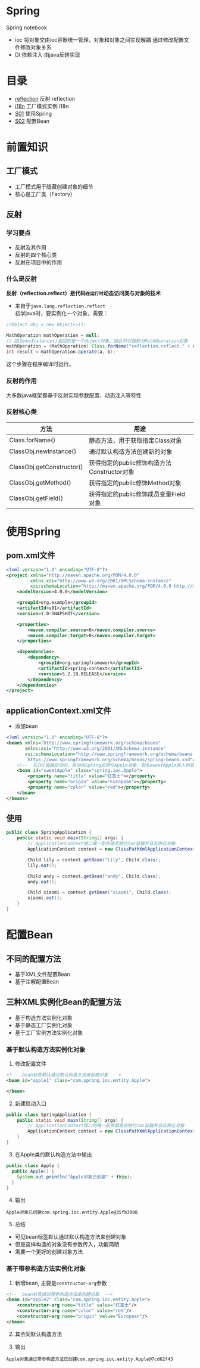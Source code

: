 # Spring
Spring notebook
  
- ioc
  将对象交由ioc容器统一管理，对象和对象之间实现解耦
  通过修改配置文件修改对象关系
- DI 依赖注入
  由java反转实现
  
# 目录
- [reflection](#反射) 反射 reflection
- [i18n](#工厂模式) 工厂模式实例 i18n
- [S01](#使用Spring) 使用Spring
- [S02](#配置Bean) 配置Bean

# 前置知识

## 工厂模式
- 工厂模式用于隐藏创建对象的细节 
- 核心是工厂类（Factory）

## 反射

### 学习要点
- 反射及其作用
- 反射的四个核心类
- 反射在项目中的作用

### 什么是反射
**反射（reflection.reflect）是代码`在运行时`动态访问类与对象的技术**
- 来自于`java.lang.reflection.reflect`  
  初学java时，要实例化一个对象，需要：
```java
//Object obj = new Object<>();

MathOperation mathOperation = null;
// 因为newInstance()返回的是一个object对象，因此可以强转为MathOperation对象
mathOperation = (MathOperation) Class.forName("reflection.reflect." + op).newInstance();
int result = mathOperation.operate(a, b);
```
这个步骤在程序编译时运行。

### 反射的作用
大多数java框架都基于反射实现参数配置、动态注入等特性

### 反射核心类
|  方法   | 用途  |
|  ----  | ----  |
| Class.forName()  | 静态方法，用于获取指定Class对象 | 
| ClassObj.newInstance()  | 通过默认构造方法创建新的对象 |
| ClassObj.getConstructor()  | 获得指定的public修饰构造方法Constructor对象 |
| ClassObj.getMethod()  | 获得指定的public修饰Method对象 |
| ClassObj.getField()  | 获得指定的public修饰成员变量Field对象 |

# 使用Spring

## pom.xml文件
```xml
<?xml version="1.0" encoding="UTF-8"?>
<project xmlns="http://maven.apache.org/POM/4.0.0"
         xmlns:xsi="http://www.w3.org/2001/XMLSchema-instance"
         xsi:schemaLocation="http://maven.apache.org/POM/4.0.0 http://maven.apache.org/xsd/maven-4.0.0.xsd">
    <modelVersion>4.0.0</modelVersion>

    <groupId>org.example</groupId>
    <artifactId>s01</artifactId>
    <version>1.0-SNAPSHOT</version>

    <properties>
        <maven.compiler.source>8</maven.compiler.source>
        <maven.compiler.target>8</maven.compiler.target>
    </properties>

    <dependencies>
        <dependency>
            <groupId>org.springframework</groupId>
            <artifactId>spring-context</artifactId>
            <version>5.2.19.RELEASE</version>
        </dependency>
    </dependencies>
</project>
```

## applicationContext.xml文件
- 添加bean
```xml
<?xml version="1.0" encoding="UTF-8"?>
<beans xmlns="http://www.springframework.org/schema/beans"
       xmlns:xsi="http://www.w3.org/2001/XMLSchema-instance"
       xsi:schemaLocation="http://www.springframework.org/schema/beans
        https://www.springframework.org/schema/beans/spring-beans.xsd">
    <!--  在IOC容器启动时，自动由Spring实例化Apple对象，取名sweetApple放入到容器中  -->
    <bean id="sweetApple" class="spring.ioc.Apple">
        <property name="title" value="红富士"></property>
        <property name="origin" value="European"></property>
        <property name="color" value="red"></property>
    </bean>
</beans>
```
## 使用
```java
public class SpringApplication {
    public static void main(String[] args) {
        // ApplicationContext接口唯一职责是初始化ioc容器并且实例化对象
        ApplicationContext context = new ClassPathXmlApplicationContext("classpath:applicationContext.xml");

        Child lily = context.getBean("lily", Child.class);
        lily.eat();

        Child andy = context.getBean("andy", Child.class);
        andy.eat();

        Child xiaomi = context.getBean("xiaomi", Child.class);
        xiaomi.eat();
    }
}
```

# 配置Bean
## 不同的配置方法
- 基于XML文件配置Bean
- 基于注解配置Bean

## 三种XML实例化Bean的配置方法
- 基于构造方法实例化对象
- 基于静态工厂实例化对象
- 基于工厂实例方法实例化对象

### 基于默认构造方法实例化对象
1. 修改配置文件
```xml
<!--  bean标签默认通过默认构造方法来创建对象  -->
<bean id="apple1" class="com.spring.ioc.entity.Apple">

</bean>
```

2. 新建启动入口
```java
public class SpringApplication {
    public static void main(String[] args) {
        // ApplicationContext接口的唯一职责就是初始化ioc容器并且实例化对象
        ApplicationContext context = new ClassPathXmlApplicationContext("classpath:applicationContext.xml");
    }
}

```
3. 在Apple类的默认构造方法中输出
```java
public class Apple {
  public Apple() {
    System.out.println("Apple对象已创建" + this);
  }
}
```

4. 输出
```shell
Apple对象已创建com.spring.ioc.entity.Apple@35fb3008
```
5. 总结
- 可见bean标签默认通过默认构造方法来创建对象
- 但是这样构造的对象没有参数传入，功能简陋
- 需要一个更好的创建对象方法

### 基于带参构造方法实例化对象
1. 新增bean, 主要是`constructor-arg`参数
```xml
<!--  bean标签通过带参构造方法来创建对象  -->
<bean id="apple2" class="com.spring.ioc.entity.Apple">
    <constructor-arg name="title" value="红富士"/>
    <constructor-arg name="color" value="red"/>
    <constructor-arg name="origin" value="European"/>
</bean>
```
2. 其余同默认构造方法

3. 输出
```shell
Apple对象通过带参构造方法已创建com.spring.ioc.entity.Apple@7cd62f43
```




